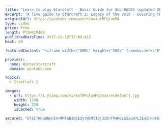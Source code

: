 ```yaml
---
title: "Learn to play Starcraft - Basic Guide for ALL RACES (updated 2017)"
excerpt: "A live guide to Starcraft 2: Legacy of the Void - Covering the basics and build orders for all of the races, and covering the important decisions to be made early in the game.  Not a step by step guide but a demonstration once you have the very basics of the units and races!"
originalUrl: https://youtube.com/watch?v=xufRFqlamM4
type: video
price: Free
length: PT2H42M46S
publishedDateTime: 2017-11-19T17:09:41Z
heat: 50

featuredContent: "<iframe width=\"800\" height=\"500\" frameborder=\"0\" src=\"https://www.youtube.com/embed/xufRFqlamM4\" allow=\"accelerometer; autoplay; encrypted-media; gyroscope; picture-in-picture\" allowfullscreen></iframe>"

provider:
  name: WinterStarcraft
  domain: youtube.com

topics:
  - StarCraft 2

images:
  - url: https://i.ytimg.com/vi/xufRFqlamM4/maxresdefault.jpg
    width: 1280
    height: 720
    isCached: true

secured: "87IITKOaUNpnIm+9MT6BIRCEzytWSNI16jJ5QnfR4RQLGIxuH7L3IHSlnckhzBmrOp0Fc/Yo/Ayustz4Om6v/+SPJVGlNSnK2cDeT6e9K7wPEmwNEIt8TCI9eMyNPFZzUsHINJSQflhc9dVp6p2Is4E6zyBHtI/SGzmoTtvbvn5k+aV3s2tURaKWFHoYlEArQztOEHEM64vJ59H+0XjzCpup1w6YlKRgGN/TIybgKNpU9EnQcq64+UGtHijUaTC+MVQgWoO1AZ0AvbzPxfh/byLm7Kaj1qAp7sHfHupJW5uZFbdJMhWn+WTzTVBG2omIuys1vAGsAdLDxvqRSgADCgKZh9cjpagAXlbQIYwOPlXR+yUdD1vJSpyWj8bi1mcAhupXbfCwezemtlM9rBUaNTDdD+hV+4KErSiiefAY2LONQLlwfxZMGEw2/dg3eHIP;HlLAvwgueFxWoyA0pV2rPQ=="
---
```



